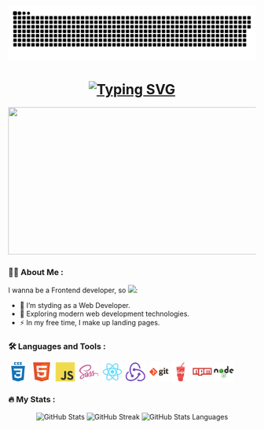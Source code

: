 <!-- ****************** шапка ****************** -->
<div id="header" align="center">
  <img src="contributions.svg"/>
</div>
<!--
<div id="badges" align="center">
  <a href="https://t.me/arkadiy_parovozov_help">
    <img src="https://img.icons8.com/?size=100&id=63306&format=png&color=000000" alt="Telegram Badge" width="40" height="40"/>
  </a>
  <a href="https://vk.com/google_was_my_idea">
    <img src="https://img.icons8.com/?size=100&id=13977&format=png&color=000000" alt="VK Badge" width="40" height="40" />
  </a>
</div>-->

<h1 align='center'>
<a href="https://git.io/typing-svg"><img src="https://readme-typing-svg.demolab.com?font=Fira+Code&weight=700&size=24&duration=7000&pause=2000&center=true&multiline=true&width=500&height=65&lines=Hello%2C+World!++Let's+be+friends%3F;Please+%F0%9F%91%89%F0%9F%91%88" alt="Typing SVG" /></a>
</h1>

<!-- ****************** обо мне ****************** -->
<div align="center">
  <img src="https://media.giphy.com/media/dWesBcTLavkZuG35MI/giphy.gif" width="600" height="300"/>
</div>

### :woman_technologist: About Me :
I wanna be a Frontend developer, so <img src="https://media.giphy.com/media/WUlplcMpOCEmTGBtBW/giphy.gif" width="30">:
- :telescope: I’m styding as a Web Developer.
- :seedling: Exploring modern web development technologies.
- :zap: In my free time, I make up landing pages.

### :hammer_and_wrench: Languages and Tools :
<div>
  <img src="https://github.com/devicons/devicon/blob/master/icons/css3/css3-plain-wordmark.svg"  title="CSS3" alt="CSS" width="40" height="40"/>&nbsp;
  <img src="https://github.com/devicons/devicon/blob/master/icons/html5/html5-original.svg" title="HTML5" alt="HTML" width="40" height="40"/>&nbsp;
  <img src="https://github.com/devicons/devicon/blob/master/icons/javascript/javascript-original.svg" title="JavaScript" alt="JavaScript" width="40" height="40"/>&nbsp;
  <img src="https://github.com/devicons/devicon/blob/master/icons/sass/sass-original.svg" title="SASS" alt="SASS" width="40" height="40"/>&nbsp;
  <img src="https://raw.githubusercontent.com/devicons/devicon/6910f0503efdd315c8f9b858234310c06e04d9c0/icons/react/react-original.svg" title="React.js" alt="React.js" width="40" height="40"/>&nbsp;
  <img src="https://github.com/devicons/devicon/blob/master/icons/redux/redux-original.svg" title="Redux" alt="Redux" width="40" height="40"/>&nbsp;
  <img src="https://github.com/devicons/devicon/blob/master/icons/git/git-original-wordmark.svg" title="Git" **alt="Git" width="40" height="40"/>
  <img src="https://raw.githubusercontent.com/devicons/devicon/6910f0503efdd315c8f9b858234310c06e04d9c0/icons/gulp/gulp-plain.svg" title="Gulp" **alt="Gulp" width="40" height="40"/>
  <img src="https://raw.githubusercontent.com/devicons/devicon/6910f0503efdd315c8f9b858234310c06e04d9c0/icons/npm/npm-original-wordmark.svg" title="Npm" **alt="Npm" width="40" height="40"/>
  <img src="https://raw.githubusercontent.com/devicons/devicon/6910f0503efdd315c8f9b858234310c06e04d9c0/icons/nodejs/nodejs-original-wordmark.svg" title="Node JS" **alt="Node JS" width="40" height="40"/>
</div>

### :fire: My Stats :
<div align='center'>
<img src="https://github-readme-stats.vercel.app/api?username=Shipy4kaRU&show_icons=true&theme=radical" alt="GitHub Stats"/>
  <img src="https://github-readme-streak-stats.herokuapp.com?user=Shipy4kaRU&theme=highcontrast&border_radius=8)" alt="GitHub Streak"/>  
<img src="https://github-readme-stats.vercel.app/api/top-langs/?username=Shipy4kaRU&layout=compact&theme=vision-friendly-dark" alt="GitHub Stats Languages"/>
</div>

